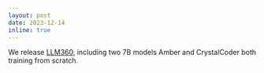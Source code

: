 ```yaml
---
layout: post
date: 2023-12-14
inline: true
---
```


We release [LLM360](https://www.llm360.ai/),  including two 7B models Amber and CrystalCoder both training from scratch.
